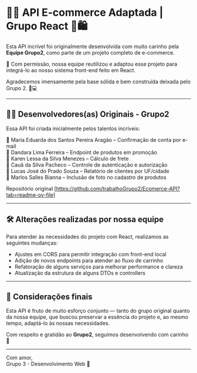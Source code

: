
# 🛒💖 API E-commerce Adaptada | Grupo React 💖🛍️  
Esta API incrível foi originalmente desenvolvida com muito carinho pela **Equipe Grupo2**, como parte de um projeto completo de e-commerce.  

🎉 Com permissão, nossa equipe reutilizou e adaptou esse projeto para integrá-lo ao nosso sistema front-end feito em React.  

Agradecemos imensamente pela base sólida e bem construída deixada pelo Grupo 2. 🙏💻  

---

## 👩‍💻 Desenvolvedores(as) Originais - Grupo2  
Essa API foi criada inicialmente pelos talentos incríveis:  

🌸 Maria Eduarda dos Santos Pereira Aragão – Confirmação de conta por e-mail  
🌼 Dandara Lima Ferreira – Endpoint de produtos em promoção  
🌷 Karen Lessa da Silva Menezes – Cálculo de frete  
🌻 Cauã da Silva Pacheco – Controle de autenticação e autorização  
🌺 Lucas José do Prado Souza – Relatório de clientes por UF/cidade  
🌹 Marlos Salles Bianna – Inclusão de foto no cadastro de produtos  

Repositório original [https://github.com/trabalhoGrupo2/Ecomerce-API?tab=readme-ov-file]

---

## 🛠️ Alterações realizadas por nossa equipe

Para atender às necessidades do projeto com React, realizamos as seguintes mudanças:

- Ajustes em CORS para permitir integração com front-end local
- Adição de novos endpoints para atender ao fluxo de carrinho
- Refatoração de alguns serviços para melhorar performance e clareza
- Atualização da estrutura de alguns DTOs e controllers

---

## 💬 Considerações finais
Esta API é fruto de muito esforço conjunto — tanto do grupo original quanto da nossa equipe, que buscou preservar a essência do projeto e, ao mesmo tempo, adaptá-lo às nossas necessidades.

Com respeito e gratidão ao **Grupo2**, seguimos desenvolvendo com carinho 💖

---

Com amor,  
Grupo 3 - Desenvolvimento Web 🌸
